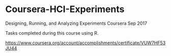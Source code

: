 # Coursera-HCI-Experiments

Designing, Running, and Analyzing Experiments
Coursera 
Sep 2017

Tasks completed during this course using R. 

https://www.coursera.org/account/accomplishments/certificate/VUW7HF53JU44
